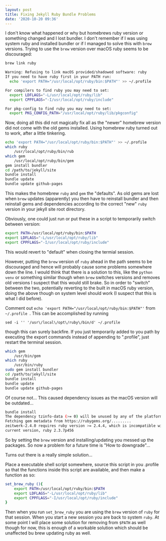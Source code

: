 ```yaml
---
layout: post
title: Fixing Jekyll Ruby Bundle Problems
date: '2020-10-20 09:36'
---
```


I don't know what happened or why but homebrews ruby version or something changed and I lost bundler. I don't remember if I was using system ruby and installed bundler or if I managed to solve this with `brew` versions. Trying to use the `brew` version over macOS ruby seems to be discouraged:

```bash
brew link ruby

Warning: Refusing to link macOS provided/shadowed software: ruby
If you need to have ruby first in your PATH run:
  echo 'export PATH="/usr/local/opt/ruby/bin:$PATH"' >> ~/.profile

For compilers to find ruby you may need to set:
  export LDFLAGS="-L/usr/local/opt/ruby/lib"
  export CPPFLAGS="-I/usr/local/opt/ruby/include"

For pkg-config to find ruby you may need to set:
  export PKG_CONFIG_PATH="/usr/local/opt/ruby/lib/pkgconfig"
```
Now, doing all this did not magically fix all as the "newer" homebrew version did not come with the old gems installed. Using homebrew ruby turned out to work, after a little tinkering.

```bash
echo 'export PATH="/usr/local/opt/ruby/bin:$PATH"' >> ~/.profile
which ruby
    /usr/local/opt/ruby/bin/rub
which gem
    /usr/local/opt/ruby/bin/gem
gem install bundler
cd /path/to/jekyll/site
bundle install
bundle update
bundle update github-pages

```
This makes the homebrew `ruby` and `gem` the "defaults". As old gems are lost when `brew` updates (apparently) you then have to reinstall bundler and then reinstall gems and dependencies according to the correct "new" `ruby` version in your jekyll site root directory.

Obviously, one could just run or put these in a script to temporarily switch between version:
```bash
export PATH=/usr/local/opt/ruby/bin:$PATH
export LDFLAGS="-L/usr/local/opt/ruby/lib"
export CPPFLAGS="-I/usr/local/opt/ruby/include"
```
This would revert to "default" when closing the termial session.

However, putting the `brew` version of `ruby` ahead in the path seems to be discouraged and hence will probably cause some problems somewhere down the line. I would think that there is a solution to this, like the `python venv` or something similar though when `brew` switches versions and removes old versions I suspect that this would still brake. So in order to "switch" between the two, potentially reverting to the built in macOS ruby version, doing the above though on system level should work (I suspect that this is what I did before).

Comment out `echo 'export PATH="/usr/local/opt/ruby/bin:$PATH"'` from `~/.profile `. This can be accomplished by running

`sed -i '' '/usr\/local\/opt\/ruby\/bin/d' ~/.profile`

though this can surely backfire. If you just temporarily added to you path by executing the export commands instead of appending to ".profile", just restart the terminal session.

```bash
which gem
    /usr/bin/gem
which ruby
    /usr/bin/ruby
sudo gem install bundler
cd /path/to/jekyll/site
bundle install
bundle update
bundle update github-pages
```

Of course not... This caused dependency issues as the macOS version will be outdated...

```bash
bundle install
The dependency tzinfo-data (>= 0) will be unused by any of the platforms Bundler is installing for. Bundler is installing for ruby but the dependency is only for x86-mingw32, x86-mswin32, x64-mingw32, java. To add those platforms to the bundle, run `bundle lock --add-platform x86-mingw32 x86-mswin32 x64-mingw32 java`.
Fetching gem metadata from https://rubygems.org/.........
zeitwerk-2.4.0 requires ruby version >= 2.4.4, which is incompatible with the
current version, ruby 2.3.7p456
```
So by setting the `brew` version and installing/updating you messed up the packages. So now a problem for a future time is "How to downgrade"...

Turns out there is a really simple solution...

Place a executable shell script somewhere, source this script in you .profile so that the functions inside this script are available, and then make a function as so:

```bash
set_brew_ruby (){
    export PATH=/usr/local/opt/ruby/bin:$PATH
    export LDFLAGS="-L/usr/local/opt/ruby/lib"
    export CPPFLAGS="-I/usr/local/opt/ruby/include"
}
```
Then when you run `set_brew_ruby` you are using the `brew` version of `ruby` for that session. When you start a new session you are back to system `ruby`. At some point I will place some solution for removing from `$PATH` as well though for now, this is enough of a workable solution which should be unaffected bu brew updating ruby as well.
